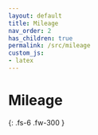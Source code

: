 ```yaml
---
layout: default
title: Mileage
nav_order: 2
has_children: true
permalink: /src/mileage
custom_js:
- latex
---
```


# Mileage

{: .fs-6 .fw-300 }

<br>
<br>
<br>
<br>
